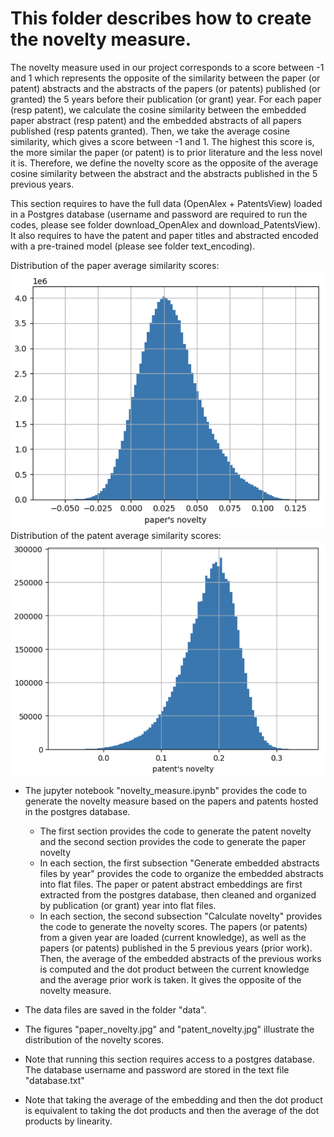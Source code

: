 # This folder describes how to create the novelty measure. 

The novelty measure used in our project corresponds to a score between -1 and 1 which represents the opposite of the similarity between the paper (or patent) abstracts and the abstracts of the papers (or patents) published (or granted) the 5 years before their publication (or grant) year. For each paper (resp patent), we calculate the cosine similarity between the embedded paper abstract (resp patent) and the embedded abstracts of all papers published (resp patents granted). Then, we take the average cosine similarity, which gives a score between -1 and 1. 
The highest this score is, the more similar the paper (or patent) is to prior literature and the less novel it is. Therefore, we define the novelty score as the opposite of the average cosine similarity between the abstract and the abstracts published in the 5 previous years. 

This section requires to have the full data (OpenAlex + PatentsView) loaded in a Postgres database (username and password are required to run the codes, please see folder download_OpenAlex and download_PatentsView). It also requires to have the patent and paper titles and abstracted encoded with a pre-trained model (please see folder text_encoding). 

Distribution of the paper average similarity scores: ![paper novelty](paper_novelty.png)
Distribution of the patent average similarity scores: ![patent novelty](patent_novelty.png)

* The jupyter notebook "novelty_measure.ipynb" provides the code to generate the novelty measure based on the papers and patents hosted in the postgres database.
    * The first section provides the code to generate the patent novelty and the second section provides the code to generate the paper novelty
    * In each section, the first subsection "Generate embedded abstracts files by year" provides the code to organize the embedded abstracts into flat files. The paper or patent abstract embeddings are first extracted from the postgres database, then cleaned and organized by publication (or grant) year into flat files.
    * In each section, the second subsection "Calculate novelty" provides the code to generate the novelty scores. The papers (or patents) from a given year are loaded (current knowledge), as well as the papers (or patents) published in the 5 previous years (prior work). Then, the average of the embedded abstracts of the previous works is computed and the dot product between the current knowledge and the average prior work is taken. It gives the opposite of the novelty measure.

*  The data files are saved in the folder "data".
*  The figures "paper_novelty.jpg" and "patent_novelty.jpg" illustrate the distribution of the novelty scores. 

* Note that running this section requires access to a postgres database. The database username and password are stored in the text file "database.txt"
* Note that taking the average of the embedding and then the dot product is equivalent to taking the dot products and then the average of the dot products by linearity. 